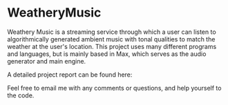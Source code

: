 # WeatheryMusic

Weathery Music is a streaming service through which a user can listen to algorithmically generated ambient music with tonal qualities to match the weather at the user's location. This project uses many different programs and languages, but is mainly based in Max, which serves as the audio generator and main engine.

A detailed project report can be found here: 

Feel free to email me with any comments or questions, and help yourself to the code. 
